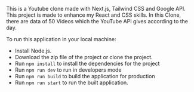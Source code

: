This is a Youtube clone made with Next.js, Tailwind CSS and Google API. This project is made to enhance my React and CSS skills. In this Clone, there are data of 50 Videos which the YouTube API gives according to the day.

To run this application in your local machine: 

- Install Node.js.
- Download the zip file of the project or clone the project.
- Run `npm install` to install the dependencies for the project
- Run `npm run dev` to run in developers mode
- Run `npm run build` to build the application for production
- Run `npm run start` to run the built application.
